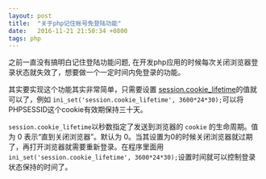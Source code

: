 ```yaml
---
layout: post
title:  "关于php记住帐号免登陆功能"
date:   2016-11-21 21:50:34 +0800
tags: php
---
```


之前一直没有搞明白记住登陆功能问题, 在开发php应用的时候每次关闭浏览器登录状态就失效了，想要做一个一定时间内免登录的功能。  

其实要实现这个功能其实非常简单，只需要设置
[session.cookie_lifetime](http://php.net/manual/zh/session.configuration.php#ini.session.cookie-lifetime)的值就可以了，例如
`ini_set('session.cookie_lifetime', 3600*24*30);`可以将PHPSESSID这个cookie有效期保持三十天。

`session.cookie_lifetime`以秒数指定了发送到浏览器的 `cookie` 的生命周期。值为 0 表示“直到关闭浏览器”。默认为 0。当其设置为0的时候关闭浏览器就过期了，再打开浏览器就需要重新登录。在程序里面用`ini_set('session.cookie_lifetime', 3600*24*30);`设置时间就可以控制登录状态保持的时间了。